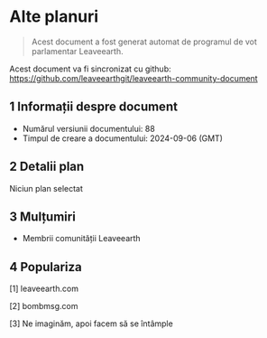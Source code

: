 # Alte planuri

>Acest document a fost generat automat de programul de vot parlamentar Leaveearth.

Acest document va fi sincronizat cu github: https://github.com/leaveearthgit/leaveearth-community-document

## 1 Informații despre document

- Numărul versiunii documentului: 88
- Timpul de creare a documentului: 2024-09-06 (GMT)

## 2 Detalii plan

Niciun plan selectat

## 3 Mulțumiri
* Membrii comunității Leaveearth

## 4 Populariza
[1] leaveearth.com

[2] bombmsg.com

[3] Ne imaginăm, apoi facem să se întâmple